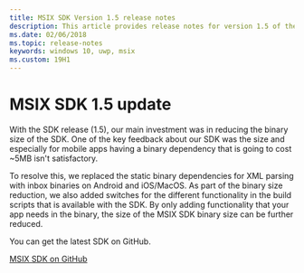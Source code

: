 ```yaml
---
title: MSIX SDK Version 1.5 release notes
description: This article provides release notes for version 1.5 of the MSIX SDK. This SDK is available on GitHub.
ms.date: 02/06/2018
ms.topic: release-notes
keywords: windows 10, uwp, msix
ms.custom: 19H1
---
```


# MSIX SDK 1.5 update

With the SDK release (1.5), our main investment was in reducing the binary size of the SDK. One of the key feedback about our SDK was the size and especially for mobile apps having a binary dependency that is going to cost ~5MB isn't satisfactory. 

To resolve this, we replaced the static binary dependencies for XML parsing with inbox binaries on Android and iOS/MacOS. As part of the binary size reduction, we also added switches for the different functionality in the build scripts that is available with the SDK. By only adding functionality that your app needs in the binary, the size of the MSIX SDK binary size can be further reduced. 

You can get the latest SDK on GitHub. 

<div class="nextstepaction"><p><a class="x-hidden-focus" href="https://github.com/Microsoft/msix-packaging/tree/release_v1.5" data-linktype="external">MSIX SDK on GitHub</a></p></div>


